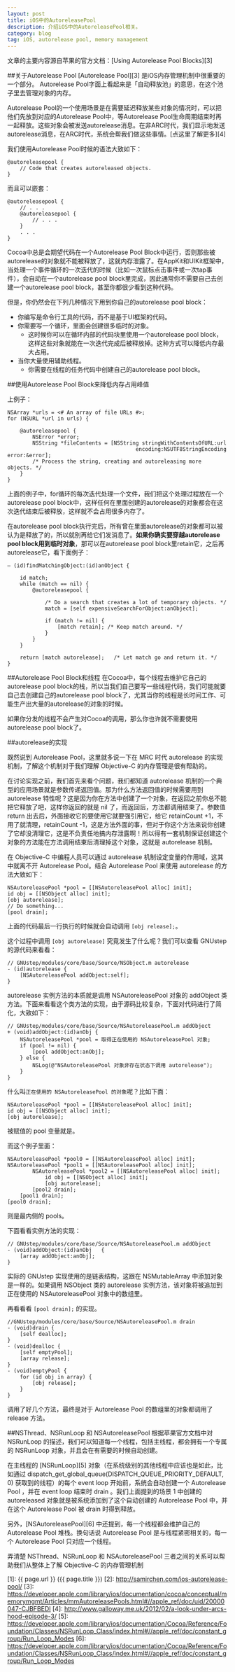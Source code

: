 ```yaml
---
layout: post
title: iOS中的AutoreleasePool
description: 介绍iOS中的AutoreleasePool相关。
category: blog
tag: iOS, autorelease pool, memory management
---
```


文章的主要内容源自苹果的官方文档：[Using Autorelease Pool Blocks][3]


##关于Autorelease Pool
[Autorelease Pool][3] 是iOS内存管理机制中很重要的一个部分。 Autorelease Pool字面上看起来是「自动释放池」的意思，在这个池子里去管理对象的内存。

Autorelease Pool的一个使用场景是在需要延迟释放某些对象的情况时，可以把他们先放到对应的Autorelease Pool中，等Autorelease Pool生命周期结束时再一起释放。这些对象会被发送autorelease消息。在非ARC时代，我们显示地发送autorelease消息，在ARC时代，系统会帮我们做这些事情。[点这里了解更多][4]

我们使用Autorelease Pool时候的语法大致如下：

	@autoreleasepool {
	    // Code that creates autoreleased objects.
	}

而且可以嵌套：

	@autoreleasepool {
	    // . . .
	    @autoreleasepool {
	        // . . .
	    }
	    . . .
	}

Cocoa中总是会期望代码在一个Autorelease Pool Block中运行，否则那些被autorelease的对象就不能被释放了，这就内存泄露了。在AppKit和UIKit框架中，当处理一个事件循环的一次迭代的时候（比如一次鼠标点击事件或一次tap事件），会自动在一个autorelease pool block里完成，因此通常你不需要自己去创建一个autorelease pool block，甚至你都很少看到这种代码。

但是，你仍然会在下列几种情况下用到你自己的autorelease pool block：

- 你编写是命令行工具的代码，而不是基于UI框架的代码。
- 你需要写一个循环，里面会创建很多临时的对象。
	- 这时候你可以在循环内部的代码块里使用一个autorelease pool block，这样这些对象就能在一次迭代完成后被释放掉。这种方式可以降低内存最大占用。
- 当你大量使用辅助线程。
	- 你需要在线程的任务代码中创建自己的autorelease pool block。


##使用Autorelease Pool Block来降低内存占用峰值

上例子：

	NSArray *urls = <# An array of file URLs #>;
	for (NSURL *url in urls) {
	 
	    @autoreleasepool {
	        NSError *error;
	        NSString *fileContents = [NSString stringWithContentsOfURL:url
	                                         encoding:NSUTF8StringEncoding error:&error];
	        /* Process the string, creating and autoreleasing more objects. */
	    }
	}

上面的例子中，for循环的每次迭代处理一个文件，我们把这个处理过程放在一个autorelease pool block中，这样任何在里面创建的autorelease的对象都会在这次迭代结束后被释放，这样就不会占用很多内存了。

在autorelease pool block执行完后，所有曾在里面autorelease的对象都可以被认为是释放了的，所以就别再给它们发消息了。**如果你确实要穿越autorelease pool block用到临时对象**，那可以在autorelease pool block里retain它，之后再autorelease它，看下面例子：

	– (id)findMatchingObject:(id)anObject {
	 
	    id match;
	    while (match == nil) {
	        @autoreleasepool {
	 
	            /* Do a search that creates a lot of temporary objects. */
	            match = [self expensiveSearchForObject:anObject];
	 
	            if (match != nil) {
	                [match retain]; /* Keep match around. */
	            }
	        }
	    }
	 
	    return [match autorelease];   /* Let match go and return it. */
	}


##Autorelease Pool Block和线程
在Cocoa中，每个线程去维护它自己的autorelease pool block的栈，所以当我们自己要写一些线程代码，我们可能就要自己去创建自己的autorelease pool block了，尤其当你的线程是长时间工作、可能生产出大量的autorelease的对象的时候。

如果你分发的线程不会产生对Cocoa的调用，那么你也许就不需要使用autorelease pool block了。



##autorelease的实现

既然说到 Autorelease Pool，这里就多说一下在 MRC 时代 autorelease 的实现机制，了解这个机制对于我们理解 Objective-C 的内存管理是很有帮助的。

在讨论实现之前，我们首先来看个问题，我们都知道 autorelease 机制的一个典型的应用场景就是参数传递返回值。那为什么方法返回值的时候需要用到 autorelease 特性呢？这是因为你在方法中创建了一个对象，在返回之前你总不能把它释放了吧，这样你返回的就是 nil 了，而返回后，方法都调用结束了。参数值 return 出去后，外面接收它的要使用它就要强引用它，给它 retainCount +1，不用了就清理，retainCount -1，这是方法外面的事，但对于你这个方法来说你创建了它却没清理它，这是不负责任地搞内存泄露啊！所以得有一套机制保证创建这个对象的方法能在方法调用结束后清理掉这个对象，这就是 autorelease 机制。

在 Objective-C 中编程人员可以通过 autorelease 机制设定变量的作用域，这其中就离不开 Autorelease Pool。结合 Autorelease Pool 来使用 autorelease 的方法大致如下：

	NSAutoreleasePool *pool = [[NSAutoreleasePool alloc] init];  
	id obj = [[NSObject alloc] init];  
	[obj autorelease];  
	// Do something...
	[pool drain]; 

上面的代码最后一行执行的时候就会自动调用 `[obj release];`。

这个过程中调用 `[obj autorelease]` 究竟发生了什么呢？我们可以查看 GNUstep 的源代码来看看：

	// GNUstep/modules/core/base/Source/NSObject.m autorelease
	- (id)autorelease {  
		[NSAutoreleasePool addObject:self];  
	}

autorelease 实例方法的本质就是调用 NSAutoreleasePool 对象的 addObject 类方法。下面来看看这个类方法的实现，由于源码比较复杂，下面对代码进行了简化，大致如下：

	// GNUstep/modules/core/base/Source/NSAutoreleasePool.m addObject
	+ (void)addObject:(id)anObj {  
		NSAutoreleasePool *pool = 取得正在使用的 NSAutoreleasePool 对象;  
		if (pool != nil) {  
			[pool addObject:anObj];  
		} else {  
			NSLog(@"NSAutoreleasePool 对象非存在状态下调用 autorelease");  
		}  
	}

什么叫`正在使用的 NSAutoreleasePool 的对象`呢？比如下面：

	NSAutoreleasePool *pool = [[NSAutoreleasePool alloc] init];  
	id obj = [[NSObject alloc] init];  
	[obj autorelease]; 

被赋值的 pool 变量就是。

而这个例子里面：

	NSAutoreleasePool *pool0 = [[NSAutoreleasePool alloc] init];  
	NSAutoreleasePool *pool1 = [[NSAutoreleasePool alloc] init];  
			NSAutoreleasePool *pool2 = [[NSAutoreleasePool alloc] init];  
				id obj = [[NSObject alloc] init];  
				[obj autorelease];  
			[pool2 drain];  
		[pool1 drain];  
	[pool0 drain];

则是最内侧的 pools。

下面看看实例方法的实现：

	// GNUstep/modules/core/base/Source/NSAutoreleasePool.m addObject
	- (void)addObject:(id)anObj   {  
		[array addObject:anObj];  
	} 

实际的 GNUstep 实现使用的是链表结构，这跟在 NSMutableArray 中添加对象是一样的。如果调用 NSObject 类的 autorelease 实例方法，该对象将被追加到正在使用的 NSAutoreleasePool 对象中的数组里。

再看看看 `[pool drain];` 的实现。

	//GNUstep/modules/core/base/Source/NSAutoreleasePool.m drain
	- (void)drain {  
		[self dealloc];  
	}  
	- (void)dealloc {  
		[self emptyPool];  
		[array release];  
	}  
	- (void)emptyPool {  
		for (id obj in array) {  
			[obj release];  
		}  
	} 

调用了好几个方法，最终是对于 Autorelease Pool 的数组里的对象都调用了 release 方法。



##NSThread、NSRunLoop 和 NSAutoreleasePool
根据苹果官方文档中对 NSRunLoop 的描述，我们可以知道每一个线程，包括主线程，都会拥有一个专属的 NSRunLoop 对象，并且会在有需要的时候自动创建。

在主线程的 [NSRunLoop][5] 对象（在系统级别的其他线程中应该也是如此，比如通过 dispatch_get_global_queue(DISPATCH_QUEUE_PRIORITY_DEFAULT, 0) 获取到的线程）的每个 event loop 开始前，系统会自动创建一个 Autorelease Pool ，并在 event loop 结束时 drain 。我们上面提到的场景 1 中创建的 autoreleased 对象就是被系统添加到了这个自动创建的 Autorelease Pool 中，并在这个 Autorelease Pool 被 drain 时得到释放。

另外，[NSAutoreleasePool][6] 中还提到，每一个线程都会维护自己的 Autorelease Pool 堆栈。换句话说 Autorelease Pool 是与线程紧密相关的，每一个 Autorelease Pool 只对应一个线程。

弄清楚 NSThread、NSRunLoop 和 NSAutoreleasePool 三者之间的关系可以帮助我们从整体上了解 Objective-C 的内存管理机制



[SamirChen]: http://samirchen.com "SamirChen"
[1]: {{ page.url }} ({{ page.title }})
[2]: http://samirchen.com/ios-autorelease-pool/
[3]: https://developer.apple.com/library/ios/documentation/cocoa/conceptual/memorymgmt/Articles/mmAutoreleasePools.html#//apple_ref/doc/uid/20000047-CJBFBEDI
[4]: http://www.galloway.me.uk/2012/02/a-look-under-arcs-hood-episode-3/
[5]: https://developer.apple.com/library/ios/documentation/Cocoa/Reference/Foundation/Classes/NSRunLoop_Class/index.html#//apple_ref/doc/constant_group/Run_Loop_Modes
[6]: https://developer.apple.com/library/ios/documentation/Cocoa/Reference/Foundation/Classes/NSRunLoop_Class/index.html#//apple_ref/doc/constant_group/Run_Loop_Modes